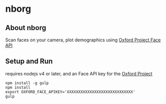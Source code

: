 # nborg

## About nborg
Scan faces on your camera, plot demographics using [Oxford Project Face API](https://www.projectoxford.ai/face)


## Setup and Run

requires nodejs v4 or later, and an Face API key for the [Oxford Project](https://www.projectoxford.ai/face)

```shell
npm install -g gulp
npm install
export OXFORD_FACE_APIKEY='XXXXXXXXXXXXXXXXXXXXXXXXXXXXX'
gulp
```
